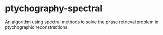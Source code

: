# ptychography-spectral
An algorithm using spectral methods to solve the phase retrieval problem in ptychographic reconstructions.
